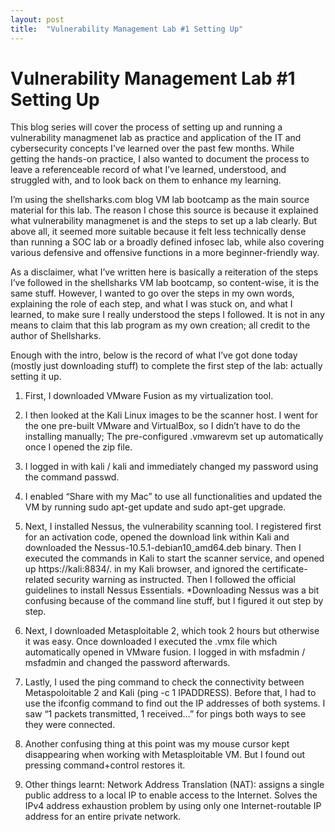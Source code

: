 ```yaml
---
layout: post
title:  "Vulnerability Management Lab #1 Setting Up"
---
```


# Vulnerability Management Lab #1 Setting Up



This blog series will cover the process of setting up and running a vulnerability managmenet lab as practice and application of the IT and cybersecurity concepts I’ve learned over the past few months. While getting the hands-on practice, I also wanted to document the process to leave a referenceable record of what I’ve learned, understood, and struggled with, and to look back on them to enhance my learning. 

I’m using the shellsharks.com blog VM lab bootcamp as the main source material for this lab. The reason I chose this source is because it explained what vulnerability managmenet is and the steps to set up a lab clearly. But above all, it seemed more suitable because it felt less technically dense than running a SOC lab or a broadly defined infosec lab, while also covering various defensive and offensive functions in a more beginner-friendly way.

As a disclaimer, what I’ve written here is basically a reiteration of the steps I’ve followed in the shellsharks VM lab bootcamp, so content-wise, it is the same stuff. However, I wanted to go over the steps in my own words, explaining the role of each step, and what I was stuck on, and what I learned, to make sure I really understood the steps I followed. It is not in any means to claim that this lab program as my own creation; all credit to the author of Shellsharks.

Enough with the intro, below is the record of what I’ve got done today (mostly just downloading stuff) to complete the first step of the lab: actually setting it up.


1. First, I downloaded VMware Fusion as my virtualization tool. 

2. I then looked at the Kali Linux images to be the scanner host. I went for the one pre-built VMware and VirtualBox, so I didn’t have to do the installing manually; The pre-configured .vmwarevm set up automatically once I opened the zip file. 

3. I logged in with kali / kali and immediately changed my password using the command passwd.

4. I enabled “Share with my Mac” to use all functionalities and updated the VM by running sudo apt-get update and sudo apt-get upgrade.

5. Next, I installed Nessus, the vulnerability scanning tool. I registered first for an activation code, opened the download link within Kali and downloaded the Nessus-10.5.1-debian10_amd64.deb binary. Then I executed the commands in Kali to start the scanner service, and opened up https://kali:8834/. in my Kali browser, and ignored the certificate-related security warning as instructed. Then I followed the official guidelines to install Nessus Essentials. *Downloading Nessus was a bit confusing because of the command line stuff, but I figured it out step by step.

6. Next, I downloaded Metasploitable 2, which took 2 hours but otherwise it was easy. Once downloaded I executed the .vmx file which automatically opened in VMware fusion. I logged in with msfadmin / msfadmin and changed the password afterwards.

7. Lastly, I used the ping command to check the connectivity between Metaspoloitable 2 and Kali (ping -c 1 IPADDRESS). Before that, I had to use the ifconfig command to find out the IP addresses of both systems. I saw “1 packets transmitted, 1 received…” for pings both ways to see they were connected. 

8. Another confusing thing at this point was my mouse cursor kept disappearing when working with Metasploitable VM. But I found out pressing command+control restores it. 
 
  9. Other things learnt:
Network Address Translation (NAT): assigns a single public address to a local IP to enable access to the Internet. Solves the IPv4 address exhaustion problem by using only one Internet-routable IP address for an entire private network.
